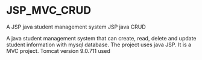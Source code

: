# JSP_MVC_CRUD
A JSP java student management system 
JSP java CRUD

A java student management system that can create, read, delete and update student information with mysql database. The project uses java JSP. It is a MVC project. Tomcat version 9.0.711 used
